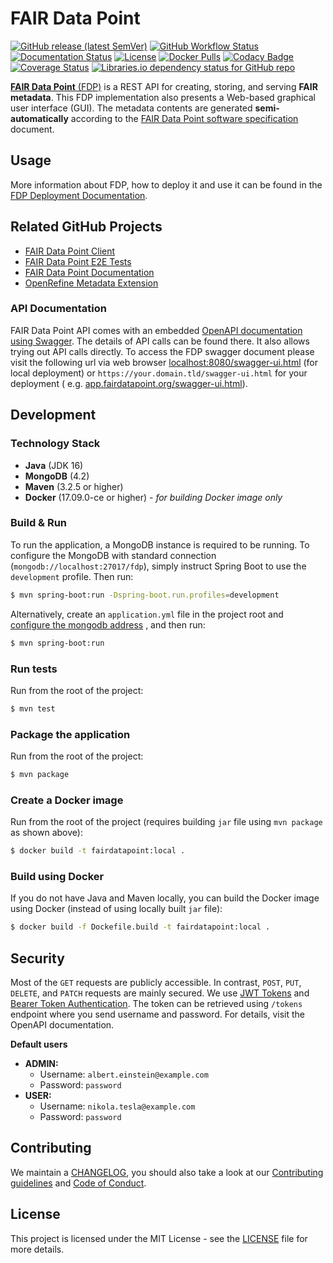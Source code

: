 # FAIR Data Point

[![GitHub release (latest SemVer)](https://img.shields.io/github/v/release/FAIRDataTeam/FAIRDataPoint?sort=semver)](https://github.com/FAIRDataTeam/FAIRDataPoint/releases)
[![GitHub Workflow Status](https://img.shields.io/github/workflow/status/FAIRDataTeam/FAIRDataPoint/FAIRDataPoint%20CI)](https://github.com/FAIRDataTeam/FAIRDataPoint/actions)
[![Documentation Status](https://readthedocs.org/projects/fairdatapoint/badge/?version=latest)](https://fairdatapoint.readthedocs.io/en/latest/?badge=latest)
[![License](https://img.shields.io/github/license/FAIRDataTeam/FAIRDataPoint)](https://github.com/FAIRDataTeam/FAIRDataPoint/blob/develop/LICENSE)
[![Docker Pulls](https://img.shields.io/docker/pulls/fairdata/fairdatapoint)](https://hub.docker.com/r/fairdata/fairdatapoint)
[![Codacy Badge](https://api.codacy.com/project/badge/Grade/61f029299b814ca8be2b8edbaab6ce50)](https://www.codacy.com/app/rajaram5/FAIRDataPoint?utm_source=github.com&amp;utm_medium=referral&amp;utm_content=DTL-FAIRData/FAIRDataPoint&amp;utm_campaign=Badge_Grade)
[![Coverage Status](https://coveralls.io/repos/github/DTL-FAIRData/FAIRDataPoint/badge.svg?branch=master)](https://coveralls.io/github/DTL-FAIRData/FAIRDataPoint?branch=master)
[![Libraries.io dependency status for GitHub repo](https://img.shields.io/librariesio/github/FAIRDataTeam/FAIRDataPoint)](https://libraries.io/github/FAIRDataTeam/FAIRDataPoint)

[**FAIR Data Point** (FDP)](https://www.fairdatapoint.org) is a REST API for creating, storing, and serving **FAIR
metadata**. This FDP implementation also presents a Web-based graphical user interface (GUI). The metadata contents are
generated **semi-automatically** according to
the [FAIR Data Point software specification](https://github.com/FAIRDataTeam/FAIRDataPoint-Spec) document.

## Usage

More information about FDP, how to deploy it and use it can be found in
the [FDP Deployment Documentation](https://fairdatapoint.readthedocs.io/).

## Related GitHub Projects

- [FAIR Data Point Client](https://github.com/FAIRDataTeam/FAIRDataPoint-client)
- [FAIR Data Point E2E Tests](https://github.com/FAIRDataTeam/FAIRDataPoint-E2E-Tests)
- [FAIR Data Point Documentation](https://github.com/FAIRDataTeam/FAIRDataPoint-Docs)
- [OpenRefine Metadata Extension](https://github.com/FAIRDataTeam/OpenRefine-metadata-extension)

### API Documentation

FAIR Data Point API comes with an embedded [OpenAPI documentation using Swagger](https://swagger.io/specification/). The
details of API calls can be found there. It also allows trying out API calls directly. To access the FDP swagger
document please visit the following url via web
browser [localhost:8080/swagger-ui.html](http://localhost:8080/swagger-ui.html) (for local deployment)
or `https://your.domain.tld/swagger-ui.html` for your deployment (
e.g. [app.fairdatapoint.org/swagger-ui.html](https://app.fairdatapoint.org/swagger-ui.html)).

## Development

### Technology Stack

- **Java** (JDK 16)
- **MongoDB** (4.2)
- **Maven** (3.2.5 or higher)
- **Docker** (17.09.0-ce or higher) - *for building Docker image only*

### Build & Run

To run the application, a MongoDB instance is required to be running. To configure the MongoDB with standard
connection (`mongodb://localhost:27017/fdp`), simply instruct Spring Boot to use the `development` profile. Then run:

```bash
$ mvn spring-boot:run -Dspring-boot.run.profiles=development
```

Alternatively, create an `application.yml` file in the project root
and [configure the mongodb address](https://fairdatapoint.readthedocs.io/en/latest/deployment/advanced-configuration.html#mongo-db)
, and then run:

```bash
$ mvn spring-boot:run
```

### Run tests

Run from the root of the project:

```bash
$ mvn test
```

### Package the application

Run from the root of the project:

```bash
$ mvn package
```

### Create a Docker image

Run from the root of the project (requires building `jar` file using `mvn package` as shown above):

```bash
$ docker build -t fairdatapoint:local .
```

### Build using Docker

If you do not have Java and Maven locally, you can build the Docker image using Docker (instead of using locally
built `jar` file):

```bash
$ docker build -f Dockefile.build -t fairdatapoint:local .
```

## Security

Most of the `GET` requests are publicly accessible. In contrast, `POST`, `PUT`, `DELETE`, and `PATCH` requests are
mainly secured. We use [JWT Tokens](https://jwt.io/)
and [Bearer Token Authentication](https://swagger.io/docs/specification/authentication/bearer-authentication/). The
token can be retrieved using `/tokens` endpoint where you send username and password. For details, visit the OpenAPI
documentation.

**Default users**

- **ADMIN:**
    - Username: `albert.einstein@example.com`
    - Password: `password`
- **USER:**
    - Username: `nikola.tesla@example.com`
    - Password: `password`

## Contributing

We maintain a [CHANGELOG](CHANGELOG.md), you should also take a look at our [Contributing guidelines](CONTRIBUTING.md)
and
[Code of Conduct](CODE_OF_CONDUCT.md).

## License

This project is licensed under the MIT License - see the [LICENSE](LICENSE) file for more details.
